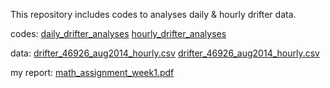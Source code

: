 This repository includes codes to analyses daily & hourly drifter data.

codes:
[daily_drifter_analyses](https://github.com/LilianYou/Geography_Analytics/blob/main/Differential%20calculus:%20Functions%2C%20limits%2C%20and%20derivatives/assignment1%20(1).m)
[hourly_drifter_analyses](https://github.com/LilianYou/Geography_Analytics/blob/main/Differential%20calculus:%20Functions%2C%20limits%2C%20and%20derivatives/assignment1b%20(1).m)

data:
[drifter_46926_aug2014_hourly.csv](https://github.com/LilianYou/Geography_Analytics/blob/main/Differential%20calculus:%20Functions%2C%20limits%2C%20and%20derivatives/drifter_46926_aug2014_hourly.csv)
[drifter_46926_aug2014_hourly.csv](https://github.com/LilianYou/Geography_Analytics/blob/main/Differential%20calculus:%20Functions%2C%20limits%2C%20and%20derivatives/drifter_46926_aug2014_hourly.csv)

my report:
[math_assignment_week1.pdf](https://github.com/LilianYou/Geography_Analytics/blob/main/Differential%20calculus:%20Functions%2C%20limits%2C%20and%20derivatives/math_assignment_week1.pdf)
